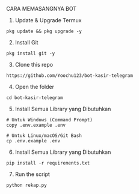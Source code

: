 CARA MEMASANGNYA BOT 

1. Update & Upgrade Termux
```
pkg update && pkg upgrade -y
```
2. Install Git
```
pkg install git -y
```
3. Clone this repo
```
https://github.com/Yoochu123/bot-kasir-telegram
```
4. Open the folder
```
cd bot-kasir-telegram
```
5. Install Semua Library yang Dibutuhkan
```
# Untuk Windows (Command Prompt)
copy .env.example .env

# Untuk Linux/macOS/Git Bash
cp .env.example .env
```
6. Install Semua Library yang Dibutuhkan
```
pip install -r requirements.txt
```
7. Run the script
```
python rekap.py
